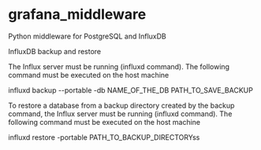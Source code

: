 # grafana_middleware
Python middleware for PostgreSQL and InfluxDB

InfluxDB backup and restore

The Influx server must be running (influxd command). The following command must be 
executed on the host machine

influxd backup --portable -db NAME_OF_THE_DB PATH_TO_SAVE_BACKUP

To restore a database from a backup directory created by the backup command, the Influx server must be running (influxd command).  The following command must be executed on the host machine

influxd restore -portable PATH_TO_BACKUP_DIRECTORYss
